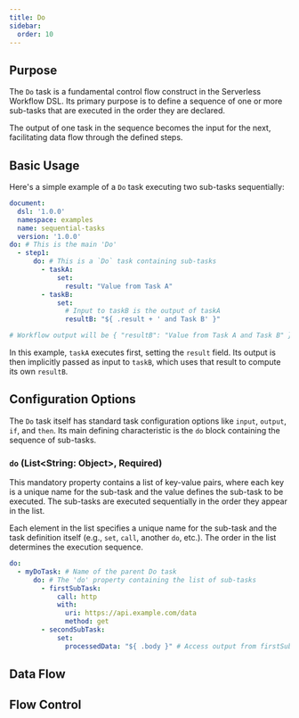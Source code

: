 ```yaml
---
title: Do
sidebar:
  order: 10
---
```


## Purpose

The `Do` task is a fundamental control flow construct in the Serverless Workflow DSL. Its primary purpose is to define a
sequence of one or more sub-tasks that are executed in the order they are declared.

The output of one task in the sequence becomes the input for the next, facilitating data flow through the
defined steps.

## Basic Usage

Here's a simple example of a `Do` task executing two sub-tasks sequentially:

```yaml
document:
  dsl: '1.0.0'
  namespace: examples
  name: sequential-tasks
  version: '1.0.0'
do: # This is the main 'Do'
  - step1:
      do: # This is a `Do` task containing sub-tasks
        - taskA:
            set:
              result: "Value from Task A"
        - taskB:
            set:
              # Input to taskB is the output of taskA
              resultB: "${ .result + ' and Task B' }"

# Workflow output will be { "resultB": "Value from Task A and Task B" }
```

In this example, `taskA` executes first, setting the `result` field. Its output is then implicitly passed as input to
`taskB`, which uses that result to compute its own `resultB`.

## Configuration Options

The `Do` task itself has standard task configuration options like `input`, `output`, `if`, and `then`. Its main defining
characteristic is the `do` block containing the sequence of sub-tasks.

### `do` (List<String: Object>, Required)

This mandatory property contains a list of key-value pairs, where each key is a unique name for the sub-task and the
value defines the sub-task to be executed. The sub-tasks are executed sequentially in the order they appear in the list.

Each element in the list specifies a unique name for the sub-task and the task definition itself (e.g., `set`,
`call`, another `do`, etc.). The order in the list determines the execution sequence.

```yaml
do:
  - myDoTask: # Name of the parent Do task
      do: # The 'do' property containing the list of sub-tasks
        - firstSubTask:
            call: http
            with:
              uri: https://api.example.com/data
              method: get
        - secondSubTask:
            set:
              processedData: "${ .body }" # Access output from firstSubTask
```

## Data Flow

<include from="_common-task-data-flow.md" element-id="common-data-flow"/>

## Flow Control

<include from="_common-task-flow_control.md" element-id="common-flow-control"/>


